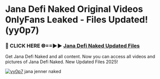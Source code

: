 # Jana Defi Naked Original Videos 0nlyFans Leaked - Files Updated! (yy0p7)

<h3>🔴 CLICK HERE 🌐==►► <a href="https://tinyurl.com/yckcrads" rel="nofollow">Jana Defi Naked Updated Files</a></h3>

Get Jana Defi Naked and all content. Now you can access all videos and pictures of Jana Defi Naked. New Updated Files 2025!

[![yy0p7](https://i.imgur.com/hpKpOFt.gif)](https://tinyurl.com/yckcrads)
jana jenner naked